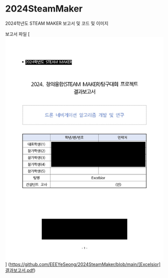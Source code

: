 # 2024SteamMaker
2024학년도 STEAM MAKER 보고서 및 코드 및 이미지

보고서 파일
[<img src="./assets/보고서1면미리보기.png">] (https://github.com/EEEYeSeong/2024SteamMaker/blob/main/[Excelsior]결과보고서.pdf)